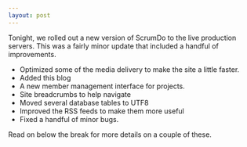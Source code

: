 ```yaml
---
layout: post
---
```


Tonight, we rolled out a new version of ScrumDo to the live production servers.  This was a fairly minor update that included a handful of improvements.

* Optimized some of the media delivery to make the site a little faster.
* Added this blog
* A new member management interface for projects.
* Site breadcrumbs to help navigate
* Moved several database tables to UTF8
* Improved the RSS feeds to make them more useful
* Fixed a handful of minor bugs.

Read on below the break for more details on a couple of these.